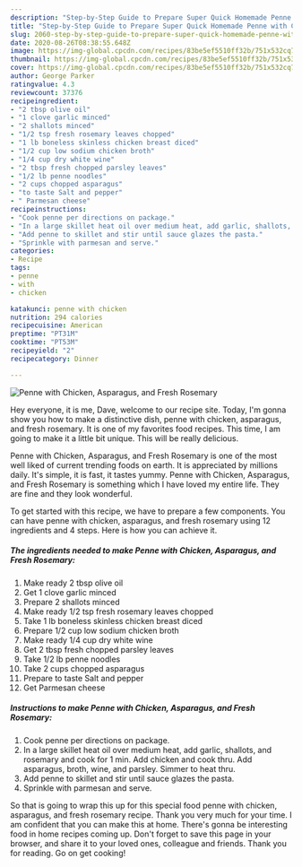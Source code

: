```yaml
---
description: "Step-by-Step Guide to Prepare Super Quick Homemade Penne with Chicken, Asparagus, and Fresh Rosemary"
title: "Step-by-Step Guide to Prepare Super Quick Homemade Penne with Chicken, Asparagus, and Fresh Rosemary"
slug: 2060-step-by-step-guide-to-prepare-super-quick-homemade-penne-with-chicken-asparagus-and-fresh-rosemary
date: 2020-08-26T08:38:55.648Z
image: https://img-global.cpcdn.com/recipes/83be5ef5510ff32b/751x532cq70/penne-with-chicken-asparagus-and-fresh-rosemary-recipe-main-photo.jpg
thumbnail: https://img-global.cpcdn.com/recipes/83be5ef5510ff32b/751x532cq70/penne-with-chicken-asparagus-and-fresh-rosemary-recipe-main-photo.jpg
cover: https://img-global.cpcdn.com/recipes/83be5ef5510ff32b/751x532cq70/penne-with-chicken-asparagus-and-fresh-rosemary-recipe-main-photo.jpg
author: George Parker
ratingvalue: 4.3
reviewcount: 37376
recipeingredient:
- "2 tbsp olive oil"
- "1 clove garlic minced"
- "2 shallots minced"
- "1/2 tsp fresh rosemary leaves chopped"
- "1 lb boneless skinless chicken breast diced"
- "1/2 cup low sodium chicken broth"
- "1/4 cup dry white wine"
- "2 tbsp fresh chopped parsley leaves"
- "1/2 lb penne noodles"
- "2 cups chopped asparagus"
- "to taste Salt and pepper"
- " Parmesan cheese"
recipeinstructions:
- "Cook penne per directions on package."
- "In a large skillet heat oil over medium heat, add garlic, shallots, and rosemary and cook for 1 min. Add chicken and cook thru. Add asparagus, broth, wine, and parsley. Simmer to heat thru."
- "Add penne to skillet and stir until sauce glazes the pasta."
- "Sprinkle with parmesan and serve."
categories:
- Recipe
tags:
- penne
- with
- chicken

katakunci: penne with chicken 
nutrition: 294 calories
recipecuisine: American
preptime: "PT31M"
cooktime: "PT53M"
recipeyield: "2"
recipecategory: Dinner

---
```



![Penne with Chicken, Asparagus, and Fresh Rosemary](https://img-global.cpcdn.com/recipes/83be5ef5510ff32b/751x532cq70/penne-with-chicken-asparagus-and-fresh-rosemary-recipe-main-photo.jpg)

Hey everyone, it is me, Dave, welcome to our recipe site. Today, I'm gonna show you how to make a distinctive dish, penne with chicken, asparagus, and fresh rosemary. It is one of my favorites food recipes. This time, I am going to make it a little bit unique. This will be really delicious.



Penne with Chicken, Asparagus, and Fresh Rosemary is one of the most well liked of current trending foods on earth. It is appreciated by millions daily. It's simple, it is fast, it tastes yummy. Penne with Chicken, Asparagus, and Fresh Rosemary is something which I have loved my entire life. They are fine and they look wonderful.


To get started with this recipe, we have to prepare a few components. You can have penne with chicken, asparagus, and fresh rosemary using 12 ingredients and 4 steps. Here is how you can achieve it.

<!--inarticleads1-->

##### The ingredients needed to make Penne with Chicken, Asparagus, and Fresh Rosemary:

1. Make ready 2 tbsp olive oil
1. Get 1 clove garlic minced
1. Prepare 2 shallots minced
1. Make ready 1/2 tsp fresh rosemary leaves chopped
1. Take 1 lb boneless skinless chicken breast diced
1. Prepare 1/2 cup low sodium chicken broth
1. Make ready 1/4 cup dry white wine
1. Get 2 tbsp fresh chopped parsley leaves
1. Take 1/2 lb penne noodles
1. Take 2 cups chopped asparagus
1. Prepare to taste Salt and pepper
1. Get  Parmesan cheese




<!--inarticleads2-->

##### Instructions to make Penne with Chicken, Asparagus, and Fresh Rosemary:

1. Cook penne per directions on package.
1. In a large skillet heat oil over medium heat, add garlic, shallots, and rosemary and cook for 1 min. Add chicken and cook thru. Add asparagus, broth, wine, and parsley. Simmer to heat thru.
1. Add penne to skillet and stir until sauce glazes the pasta.
1. Sprinkle with parmesan and serve.




So that is going to wrap this up for this special food penne with chicken, asparagus, and fresh rosemary recipe. Thank you very much for your time. I am confident that you can make this at home. There's gonna be interesting food in home recipes coming up. Don't forget to save this page in your browser, and share it to your loved ones, colleague and friends. Thank you for reading. Go on get cooking!
